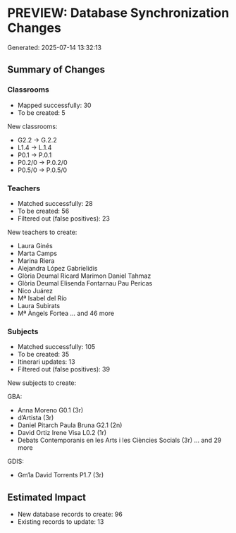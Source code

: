 # PREVIEW: Database Synchronization Changes

Generated: 2025-07-14 13:32:13

## Summary of Changes

### Classrooms
- Mapped successfully: 30
- To be created: 5

New classrooms:
  - G2.2 → G.2.2
  - L1.4 → L.1.4
  - P0.1 → P.0.1
  - P0.2/0 → P.0.2/0
  - P0.5/0 → P.0.5/0

### Teachers
- Matched successfully: 28
- To be created: 56
- Filtered out (false positives): 23

New teachers to create:
  - Laura Ginés
  - Marta Camps
  - Marina Riera
  - Alejandra López Gabrielidis
  - Glòria Deumal Ricard Marimon Daniel Tahmaz
  - Glòria Deumal Elisenda Fontarnau Pau Pericas
  - Nico Juárez
  - Mª Isabel del Río
  - Laura Subirats
  - Mª Àngels Fortea
  ... and 46 more

### Subjects
- Matched successfully: 105
- To be created: 35
- Itinerari updates: 13
- Filtered out (false positives): 39

New subjects to create:

GBA:
  - Anna Moreno G0.1 (3r)
  - d’Artista (3r)
  - Daniel Pitarch Paula Bruna G2.1 (2n)
  - David Ortiz Irene Visa L0.2 (1r)
  - Debats Contemporanis en les Arts i les Ciències Socials (3r)
  ... and 29 more

GDIS:
  - Gm1a
David Torrents P1.7 (3r)

## Estimated Impact
- New database records to create: 96
- Existing records to update: 13